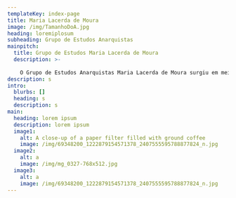 ```yaml
---
templateKey: index-page
title: Maria Lacerda de Moura
image: /img/TamanhoDoA.jpg
heading: loremiplosum
subheading: Grupo de Estudos Anarquistas
mainpitch:
  title: Grupo de Estudos Maria Lacerda de Moura
  description: >-
    
    O Grupo de Estudos Anarquistas Maria Lacerda de Moura surgiu em meio às jornadas de junho de 2013 tendo em vista a divulgação e debate sobre o anarquismo
description: s
intro:
  blurbs: []
  heading: s
  description: s
main:
  heading: lorem ipsum
  description: lorem ipsum
  image1:
    alt: A close-up of a paper filter filled with ground coffee
    image: /img/69348200_1222879154571378_2407555595788877824_n.jpg
  image2:
    alt: a
    image: /img/mg_0327-768x512.jpg
  image3:
    alt: a
    image: /img/69348200_1222879154571378_2407555595788877824_n.jpg
---
```

